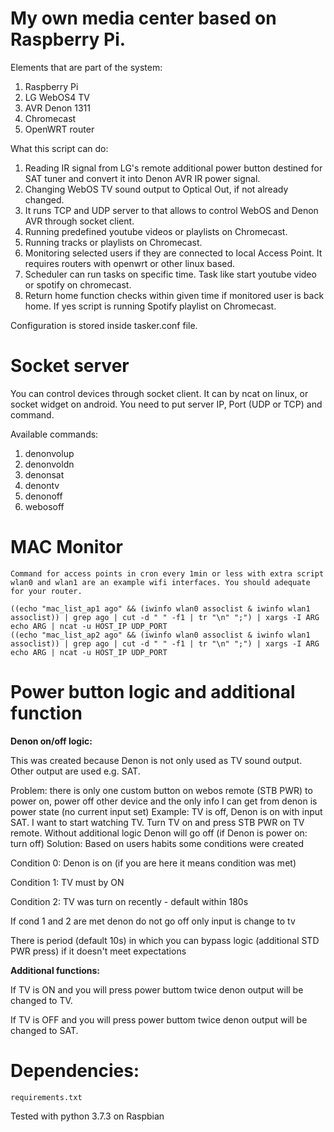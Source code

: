 My own media center based on Raspberry Pi.
=

Elements that are part of the system:
1. Raspberry Pi
2. LG WebOS4 TV
3. AVR Denon 1311
4. Chromecast
5. OpenWRT router

What this script can do:
1. Reading IR signal from LG's remote additional power button destined for SAT tuner and convert it into Denon AVR IR power signal.
2. Changing WebOS TV sound output to Optical Out, if not already changed.
3. It runs TCP and UDP server to that allows to control WebOS and Denon AVR through socket client.
4. Running predefined youtube videos or playlists on Chromecast.
5. Running tracks or playlists on Chromecast.
6. Monitoring selected users if they are connected to local Access Point. It requires routers with openwrt or other linux based.
7. Scheduler can run tasks on specific time. Task like start youtube video or spotify on chromecast.
8. Return home function checks within given time if monitored user is back home. If yes script is running Spotify playlist on Chromecast.


Configuration is stored inside tasker.conf file.
    
Socket server
=

You can control devices through socket client. It can by ncat on linux, or socket widget on android. You need to put server IP, Port (UDP or TCP) and command.

Available commands:

1. denonvolup
2. denonvoldn
3. denonsat
4. denontv
5. denonoff
6. webosoff

MAC Monitor
=
    Command for access points in cron every 1min or less with extra script
    wlan0 and wlan1 are an example wifi interfaces. You should adequate for your router.
    
    ((echo "mac_list_ap1 ago" && (iwinfo wlan0 assoclist & iwinfo wlan1 assoclist)) | grep ago | cut -d " " -f1 | tr "\n" ";") | xargs -I ARG echo ARG | ncat -u HOST_IP UDP_PORT
    ((echo "mac_list_ap2 ago" && (iwinfo wlan0 assoclist & iwinfo wlan1 assoclist)) | grep ago | cut -d " " -f1 | tr "\n" ";") | xargs -I ARG echo ARG | ncat -u HOST_IP UDP_PORT

Power button logic and additional function
=
<b>Denon on/off logic:</b>

This was created because Denon is not only used as TV sound output. Other output are used e.g. SAT.

Problem: there is only one custom button on webos remote (STB PWR) to power on, power off other device
and the only info I can get from denon is power state (no current input set)
Example: TV is off, Denon is on with input SAT. I want to start watching TV. Turn TV on and press STB PWR on
TV remote. Without additional logic Denon will go off (if Denon is power on: turn off)
Solution: Based on users habits some conditions were created

Condition 0: Denon is on (if you are here it means condition was met)

Condition 1: TV must by ON

Condition 2: TV was turn on recently - default within 180s

If cond 1 and 2 are met denon do not go off only input is change to tv

There is period (default 10s) in which you can bypass
logic (additional STD PWR press) if it doesn't meet expectations

<b>Additional functions:</b>

If TV is ON and you will press power buttom twice denon output will be changed to TV.

If TV is OFF and you will press power buttom twice denon output will be changed to SAT.

Dependencies:
=

    requirements.txt



Tested with python 3.7.3 on Raspbian

